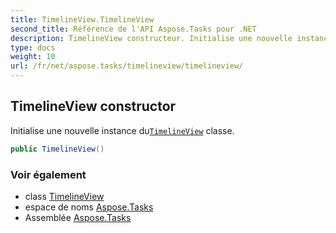 ```yaml
---
title: TimelineView.TimelineView
second_title: Référence de l'API Aspose.Tasks pour .NET
description: TimelineView constructeur. Initialise une nouvelle instance duTimelineView classe.
type: docs
weight: 10
url: /fr/net/aspose.tasks/timelineview/timelineview/
---
```

## TimelineView constructor

Initialise une nouvelle instance du[`TimelineView`](../) classe.

```csharp
public TimelineView()
```

### Voir également

* class [TimelineView](../)
* espace de noms [Aspose.Tasks](../../timelineview/)
* Assemblée [Aspose.Tasks](../../../)


